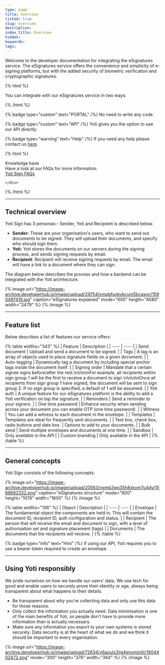 ```yaml
---
type: page
title: Overview
listed: true
slug: overview
description: 
index_title: Overview
hidden: 
keywords: 
tags: 
---
```


Welcome to the developer documentation for integrating the eSignatures service. The eSignatures service offers the convenience and simplicity of e-signing platforms, but with the added security of biometric verification and cryptographic signatures.

{% html %}
<p class="text-left">You can integrate with our eSignatures service in <span class="blue"> two </span> ways:</p>
{% /html %}

{% badge type="custom" text="PORTAL" /%} No need to write any code.

{% badge type="custom" text="API" /%} Yoti gives you the option to use our API directly.

{% badge type="warning" text="Help" /%} If you need any help please contact us [here](https://yoti.force.com/yotisupport/s/contactsupport).

{% html %}
<div class="alert-know">
    <div class="alert-title" id="know">
        Knowledge base
    </div>
    <div class="alert-text">
Have a look at our FAQs for more information.    </div>
    <div class="alert-links"> 
       <a href="https://support.yoti.com/hc/en-us/sections/360000855254-Yoti-Sign">Yoti Sign FAQs</a>

    </div>
</div>
{% /html %}

---

## Technical overview

Yoti Sign has 3 personas:-  Sender, Yoti and Recipient is described below.

- **Sender:** These are your organisation's users, who want to send out documents to be signed. They will upload their documents, and specify who should sign them.
- **Yoti:** Yoti stores the documents on our servers during the signing process, and sends signing requests by email.
- **Recipient**: Recipient will receive signing requests by email. The email will have a link to a document where they can sign.

The diagram below describes the process and how a backend can be integrated with the Yoti architecture.

{% image url="https://image-archive.developerhub.io/image/upload/29754/xmpbfuxkvkcum5bcawxr/1590497419.jpg" caption="eSignatures explained" mode="600" height="4080" width="2479" %}
{% /image %}

---

## Feature list

Below describes a list of features our service offers:

{% table widths="343" %}
| Feature | Description | 
| ---- | ---- | 
| Send document | Upload and send a document to be signed. | 
| Tags | A tag is an array of objects used to place signature fields on a given document. | 
| Auto-tagging | Dynamically tag a document by including special anchor tags inside the document itself. | 
| Signing order | Mandate that a certain signee signs before/after the rest.\n\n\n\nFor example, all recipients within sign group 1 will be the first to receive a document to sign.\n\n\n\nOnce all recipients from sign group 1 have signed, the document will be sent to sign group 2. If no sign group is specified, a default of 1 will be assumed. | 
| Yoti auth | A unique feature for our eSignatures platform is the ability to add a Yoti verification on top the signature. | 
| Reminders | Send a reminder to your signers. | 
| One time password | Enhance security when sending across your document you can enable OTP (one time password). | 
| Witness | You can add a witness to each document in the envelope. | 
| Templates | Templates are ideal for frequently sent documents. | 
| Text box, check box, radio buttons and date box. | Options to add to your documents. | 
| Bulk send | Send multiple envelopes and documents at one time. | 
| Sandbox | Only available in the API | 
| Custom branding | Only available in the API | 
{% /table %}

---

## General concepts

Yoti Sign consists of the following concepts:

{% image url="https://image-archive.developerhub.io/image/upload/20563/nxmb2wo35h8xkxm7u4dy/1588682332.png" caption="eSignatures structure" mode="600" height="1076" width="1600" %}
{% /image %}

{% table widths="136" %}
| Object | Description | 
| ---- | ---- | 
| Envelope | The fundamental object the components are held in. This will contain the document ID, recipient ID, auth configuration and status. | 
| Recipient | The person that will receive the email and document to sign, with a level of authorisation set and signature placement (tags) | 
| Documents | The documents that the recipients will receive. | 
{% /table %}

{% badge type="info" text="Hint" /%} If using our API, Yoti requires you to use a bearer token required to create an envelope. 

---

## Using Yoti responsibly

We pride ourselves on how we handle our users' data. We use tech for good and enable users to securely prove their identity or age, always being transparent about what happens to their details.

- Be transparent about why you're collecting data and only use this data for those reasons.
- Only collect the information you actually need. Data minimisation is one of the main benefits of Yoti, so people don't have to provide more information than is actually necessary.
- Make sure any information you export to your own systems is stored securely.  Data security is at the heart of what we do and we think it should be important to every organisation.

{% image url="https://image-archive.developerhub.io/image/upload/72634/v6aoulx2jig4gnxmio0r/1604402472.png" mode="300" height="376" width="384" %}
{% /image %}